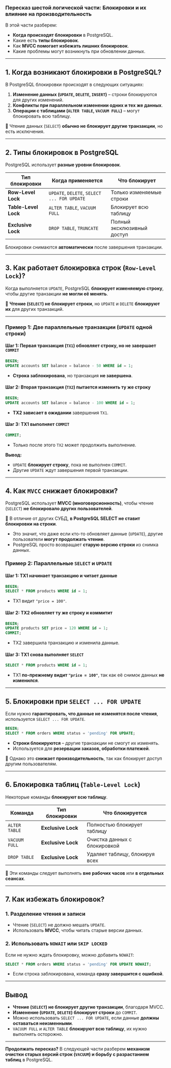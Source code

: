 ### **Пересказ шестой логической части: Блокировки и их влияние на производительность**

В этой части разберем:

- **Когда происходят блокировки** в PostgreSQL.
- Какие есть **типы блокировок**.
- Как **MVCC помогает избежать лишних блокировок**.
- Какие проблемы могут возникнуть при обновлении данных.

---

## **1. Когда возникают блокировки в PostgreSQL?**

В PostgreSQL блокировки происходят в следующих ситуациях:

1. **Изменение данных (`UPDATE`, `DELETE`, `INSERT`)** – строки блокируются для других изменений.
2. **Конфликты при параллельном изменении одних и тех же данных**.
3. **Операции с таблицами (`ALTER TABLE`, `VACUUM FULL`)** – могут блокировать всю таблицу.

🔹 Чтение данных (`SELECT`) **обычно не блокирует другие транзакции**, но есть исключения.

---

## **2. Типы блокировок в PostgreSQL**

PostgreSQL использует **разные уровни блокировок**.

|Тип блокировки|Когда применяется|Что блокирует|
|---|---|---|
|**Row-Level Lock**|`UPDATE`, `DELETE`, `SELECT ... FOR UPDATE`|Только изменяемые строки|
|**Table-Level Lock**|`ALTER TABLE`, `VACUUM FULL`|Блокирует всю таблицу|
|**Exclusive Lock**|`DROP TABLE`, `TRUNCATE`|Полный эксклюзивный доступ|

Блокировки снимаются **автоматически** после завершения транзакции.

---

## **3. Как работает блокировка строк (`Row-Level Lock`)?**

Когда выполняется `UPDATE`, PostgreSQL **блокирует изменяемую строку**, чтобы другие транзакции **не могли её менять**.

🔹 **Чтение (`SELECT`) не блокирует строки**, но `UPDATE` и `DELETE` **блокируют их** для других транзакций.

---

### **Пример 1: Две параллельные транзакции (`UPDATE` одной строки)**

#### **Шаг 1: Первая транзакция (`TX1`) обновляет строку, но не завершает `COMMIT`**

```sql
BEGIN;
UPDATE accounts SET balance = balance - 50 WHERE id = 1;
```

- **Строка заблокирована**, но транзакция **не завершена**.

#### **Шаг 2: Вторая транзакция (`TX2`) пытается изменить ту же строку**

```sql
BEGIN;
UPDATE accounts SET balance = balance - 100 WHERE id = 1;
```

- **TX2 зависает в ожидании** завершения `TX1`.

#### **Шаг 3: TX1 выполняет `COMMIT`**

```sql
COMMIT;
```

- Только после этого `TX2` может продолжить выполнение.

**Вывод:**

- `UPDATE` **блокирует строку**, пока не выполнен `COMMIT`.
- Другие `UPDATE` ждут завершения первой транзакции.

---

## **4. Как `MVCC` снижает блокировки?**

PostgreSQL использует **MVCC (многоверсионность)**, чтобы чтение (`SELECT`) **не блокировало других пользователей**.

🔹 В отличие от других СУБД, **в PostgreSQL SELECT не ставит блокировки на строки**.

- Это значит, что даже если кто-то обновляет данные (`UPDATE`), другие пользователи **могут продолжать чтение**.
- PostgreSQL просто возвращает **старую версию строки** из снимка данных.

### **Пример 2: Параллельные `SELECT` и `UPDATE`**

#### **Шаг 1: TX1 начинает транзакцию и читает данные**

```sql
BEGIN;
SELECT * FROM products WHERE id = 1;
```

- TX1 видит `"price = 100"`.

#### **Шаг 2: TX2 обновляет ту же строку и коммитит**

```sql
BEGIN;
UPDATE products SET price = 120 WHERE id = 1;
COMMIT;
```

- TX2 завершила транзакцию и изменила данные.

#### **Шаг 3: TX1 снова выполняет `SELECT`**

```sql
SELECT * FROM products WHERE id = 1;
```

- TX1 **по-прежнему видит `"price = 100"`**, так как её снимок данных **не изменился**.

---

## **5. Блокировки при `SELECT ... FOR UPDATE`**

Если нужно **гарантировать, что данные не изменятся после чтения**, используется `SELECT ... FOR UPDATE`.

```sql
BEGIN;
SELECT * FROM orders WHERE status = 'pending' FOR UPDATE;
```

- **Строки блокируются** – другие транзакции не смогут их изменять.
- Используется для **резервации заказов, обработки платежей**.

🔹 Однако это **снижает производительность**, так как блокирует доступ другим пользователям.

---

## **6. Блокировка таблиц (`Table-Level Lock`)**

Некоторые команды **блокируют всю таблицу**.

|Команда|Тип блокировки|Что блокируется|
|---|---|---|
|`ALTER TABLE`|**Exclusive Lock**|Полностью блокирует таблицу|
|`VACUUM FULL`|**Exclusive Lock**|Очистка данных с блокировкой|
|`DROP TABLE`|**Exclusive Lock**|Удаляет таблицу, блокируя всех|

🔹 Эти команды следует выполнять **вне рабочих часов** или **в отдельных сеансах**.

---

## **7. Как избежать блокировок?**

### **1. Разделение чтения и записи**

- Чтение (`SELECT`) не должно мешать `UPDATE`.
- Использовать **MVCC**, чтобы читать старые версии данных.

### **2. Использовать `NOWAIT` или `SKIP LOCKED`**

Если не нужно ждать блокировку, можно добавить `NOWAIT`:

```sql
SELECT * FROM orders WHERE status = 'pending' FOR UPDATE NOWAIT;
```

- Если строка заблокирована, команда **сразу завершится с ошибкой**.

---

## **Вывод**

- **Чтение (`SELECT`) не блокирует другие транзакции**, благодаря MVCC.
- **Изменение (`UPDATE`, `DELETE`) блокирует строки** до `COMMIT`.
- Можно использовать `SELECT ... FOR UPDATE`, если данные **должны оставаться неизменными**.
- `VACUUM FULL` и `ALTER TABLE` **блокируют всю таблицу**, их нужно выполнять осторожно.

---

**Продолжать пересказ?** В следующей части разберем **механизм очистки старых версий строк (`VACUUM`) и борьбу с разрастанием таблиц** в PostgreSQL.